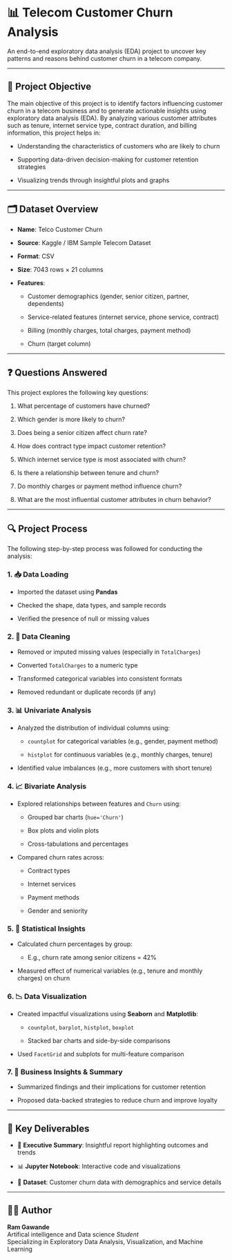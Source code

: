 # **📊 Telecom Customer Churn Analysis**

An end-to-end exploratory data analysis (EDA) project to uncover key patterns and reasons behind customer churn in a telecom company.

---

## **📌 Project Objective**

The main objective of this project is to identify factors influencing customer churn in a telecom business and to generate actionable insights using exploratory data analysis (EDA). By analyzing various customer attributes such as tenure, internet service type, contract duration, and billing information, this project helps in:

* Understanding the characteristics of customers who are likely to churn

* Supporting data-driven decision-making for customer retention strategies

* Visualizing trends through insightful plots and graphs

---

## **🗂 Dataset Overview**

* **Name**: Telco Customer Churn

* **Source**: Kaggle / IBM Sample Telecom Dataset

* **Format**: CSV

* **Size**: 7043 rows × 21 columns

* **Features**:

  * Customer demographics (gender, senior citizen, partner, dependents)

  * Service-related features (internet service, phone service, contract)

  * Billing (monthly charges, total charges, payment method)

  * Churn (target column)

---

## **❓ Questions Answered**

This project explores the following key questions:

1. What percentage of customers have churned?

2. Which gender is more likely to churn?

3. Does being a senior citizen affect churn rate?

4. How does contract type impact customer retention?

5. Which internet service type is most associated with churn?

6. Is there a relationship between tenure and churn?

7. Do monthly charges or payment method influence churn?

8. What are the most influential customer attributes in churn behavior?

---

## **🔍 Project Process**

The following step-by-step process was followed for conducting the analysis:

### **1\. 📥 Data Loading**

* Imported the dataset using **Pandas**

* Checked the shape, data types, and sample records

* Verified the presence of null or missing values

### **2\. 🧹 Data Cleaning**

* Removed or imputed missing values (especially in `TotalCharges`)

* Converted `TotalCharges` to a numeric type

* Transformed categorical variables into consistent formats

* Removed redundant or duplicate records (if any)

### **3\. 📊 Univariate Analysis**

* Analyzed the distribution of individual columns using:

  * `countplot` for categorical variables (e.g., gender, payment method)

  * `histplot` for continuous variables (e.g., monthly charges, tenure)

* Identified value imbalances (e.g., more customers with short tenure)

### **4\. 📈 Bivariate Analysis**

* Explored relationships between features and `Churn` using:

  * Grouped bar charts (`hue='Churn'`)

  * Box plots and violin plots

  * Cross-tabulations and percentages

* Compared churn rates across:

  * Contract types

  * Internet services

  * Payment methods

  * Gender and seniority

### **5\. 🧠 Statistical Insights**

* Calculated churn percentages by group:

  * E.g., churn rate among senior citizens \= 42%

* Measured effect of numerical variables (e.g., tenure and monthly charges) on churn

### **6\. 📉 Data Visualization**

* Created impactful visualizations using **Seaborn** and **Matplotlib**:

  * `countplot`, `barplot`, `histplot`, `boxplot`

  * Stacked bar charts and side-by-side comparisons

* Used `FacetGrid` and subplots for multi-feature comparison

### **7\. 🧾 Business Insights & Summary**

* Summarized findings and their implications for customer retention

* Proposed data-backed strategies to reduce churn and improve loyalty

---

## **🔗 Key Deliverables**

* 📘 **Executive Summary**: Insightful report highlighting outcomes and trends

* 📊 **Jupyter Notebook**: Interactive code and visualizations

* 📁 **Dataset**: Customer churn data with demographics and service details

---

## **👨‍🎓 Author**

**Ram Gawande**  
Artifical intelligence and Data science  *Student*  
 Specializing in Exploratory Data Analysis, Visualization, and Machine Learning


